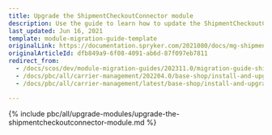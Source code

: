 ```yaml
---
title: Upgrade the ShipmentCheckoutConnector module
description: Use the guide to learn how to update the ShipmentCheckoutConnector module to a newer version.
last_updated: Jun 16, 2021
template: module-migration-guide-template
originalLink: https://documentation.spryker.com/2021080/docs/mg-shipment-checkout-connector
originalArticleId: dfb849a9-6f08-4091-ab6d-87f097eb7811
redirect_from:
  - /docs/scos/dev/module-migration-guides/202311.0/migration-guide-shipmentcheckoutconnector.html
  - /docs/pbc/all/carrier-management/202204.0/base-shop/install-and-upgrade/upgrade-modules/upgrade-the-shipmentcheckoutconnector-module.html
  - /docs/pbc/all/carrier-management/latest/base-shop/install-and-upgrade/upgrade-modules/upgrade-the-shipmentcheckoutconnector-module.html

---
```


{% include pbc/all/upgrade-modules/upgrade-the-shipmentcheckoutconnector-module.md %} <!-- To edit, see /_includes/pbc/all/upgrade-modules/upgrade-the-shipmentcheckoutconnector-module.md -->
